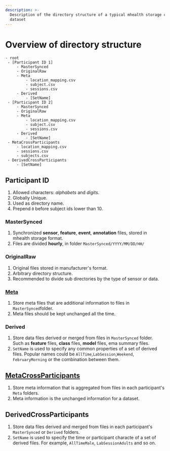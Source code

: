 ```yaml
---
description: >-
  Description of the directory structure of a typical mhealth storage compatible
  dataset
---
```


# Overview of directory structure

```text
- root
 - [Participant ID 1]
     - MasterSynced
     - OriginalRaw
     - Meta
         - location_mapping.csv
         - subject.csv
         - sessions.csv
     - Derived
         - [SetName]
 - [Participant ID 2]
     - MasterSynced
     - OriginalRaw
     - Meta
         - location_mapping.csv
         - subject.csv
         - sessions.csv
     - Derived
         - [SetName]
 - MetaCrossParticipants
     - location_mapping.csv
     - sessions.csv
     - subjects.csv
 - DerivedCrossParticipants
     - [SetName]
```

## Participant ID

1. Allowed characters: _alphabets_ and _digits_.
2. Globally Unique.
3. Used as directory name.
4. Prepend `0` before subject ids lower than 10.

###  MasterSynced

1. Synchronized **sensor**, **feature**, **event**, **annotation** files, stored in mhealth storage format.
2. Files are divided **hourly**, in folder `MasterSynced/YYYY/MM/DD/HH/`

### OriginalRaw

1. Original files stored in manufacturer's format.
2. Arbitrary directory structure.
3. Recommended to divide sub directories by the type of sensor or data.

### [Meta](../meta-files/overview.md)

1. Store meta files that are additional information to files in `MasterSynced`folder.
2. Meta files should be kept unchanged all the time.

### Derived

1. Store data files derived or merged from files in `MasterSynced` folder. Such as **feature** files, **class** files, **model** files, ema summary files.
2. `SetName` is used to specify any common properties of a set of derived files. Popular names could be `AllTime`,`LabSession`,`Weekend`, `FebruaryMorning` or the combination between them.

## [MetaCrossParticipants](../meta-files/overview.md#meta-csv-files-in-metacrossparticipants-folder)

1. Store meta information that is aggregated from files in each participant's  `Meta` folders.
2. Meta information is the unchanged information for a dataset.

## DerivedCrossParticipants

1. Store data files derived and merged from files in each participant's `MasterSynced` or `Derived` folders.
2. `SetName` is used to specify the time or participant characte of a set of derived files. For example, `AllTimeMale`, `LabSessionAdults` and so on.

